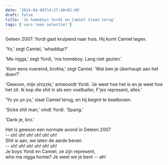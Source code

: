 ```yaml
---
date: '2014-04-09T14:27:40+02:00'
draft: false
title: 'Je homeboys Yordi en Camiel slaan terug'
tags: ['sars (een selectie)']
---
```


Geleen 2007: Yordi gaat kruipend naar huis. Hij komt Camiel tegen. 

'Yo,' zegt Camiel, 'whaddup?' 

'Ma nigga,' zegt Yordi, 'ma homeboy. Lang niet gezien.' 

'Kom eens overeind, brotha,' zegt Camiel. 'Wat ben je überhaupt aan het doen?' 

'Gewoon, mijn shizzle,' antwoordt Yordi. 'Je weet hoe het is en je weet hoe het zit. Ik kop die shit in als een voetballer, F'jes represent, alles.' 

'Yo yo yo yo,' slaat Camiel terug, en hij begint te beatboxen. 

'Sicke shit man,' vindt Yordi. 'Spang.' 

'Dank je, bro.' 

Het is gewoon een normale avond in Geleen 2007 <br>
-- oh! oh! oh! oh! oh! oh! <br>
Shit is aan, we laten de aarde beven <br>
-- oh! oh! oh! oh! oh! oh! <br>
Je boys Yordi en Camiel, ze zijn represent, <br>
who ma nigga homie? Je weet we je bent -- ah!